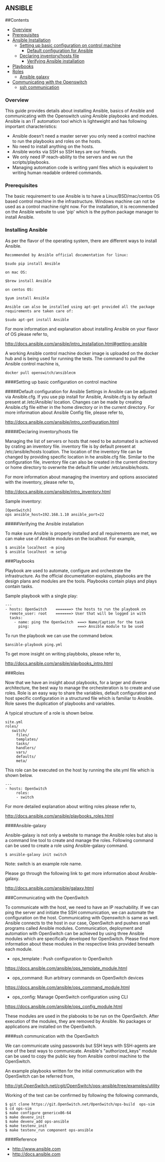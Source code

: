 ANSIBLE
----------------

##Contents
   - [Overview](#overview)
   - [Prerequisites](#prerequisites)
   - [Ansible Installation](#ansible-installation)
      - [Setting up basic configuration on control machine](#setting-up-basic-configuration-on-control-machine)
          - [Default configuration for Ansible](#default-configuration-for-ansible)
	  - [Declaring inventory/hosts file](#declaring-inventory/hosts-file)
          - [Verifying Ansible installation](#verifying-ansible-installation)
   - [Playbooks](#playbooks)
   - [Roles](#roles)
     - [Ansible galaxy](#ansible-galaxy)
   - [Communicating with the Openswitch](#communicating-with-the-openswitch)
      - [ssh communication](#ssh-communiation)

### Overview
This guide provides details about installing Ansible, basics of Ansible and communicating with the Openswitch using Ansible playbooks and modules. Ansible is an IT automation tool which is lightweight and has following important characteristics:

- Ansible doesn’t need a master server you only need a control machine to run the playbooks and roles on the hosts.
- No need to install anything on the hosts.
- Ansible works via SSH so SSH keys are our friends.
- We only need IP reach-ability to the servers and we run the scripts/playbooks.
- Managing automation code is writing yaml files which is equivalent to writing human readable ordered commands.

### Prerequisites
The basic requirement to use Ansible is to have a Linux/BSD/mac/centos OS based control machine in the infrastructure. Windows machine can not be used as a control machine right now.
For the installation, it is recommended on the Ansible website to use 'pip' which is the python package manager to install Ansible.

### Installing Ansible

As per the flavor of the operating system, there are different ways to install Ansible.

```
Recommended by Ansible official documentation for linux:

$sudo pip install Ansible

on mac OS:

$brew install Ansible

on centos OS:

$yum install Ansible

Ansible can also be installed using apt-get provided all the package requirements are taken care of:

$sudo apt-get install Ansible
```

For more information and explanation about installing Ansible on your flavor of OS please refer to,

http://docs.ansible.com/ansible/intro_installation.html#getting-ansible

A working Ansible control machine docker image is uploaded on the docker hub and is being used for running the tests.
The command to pull the Ansible control machine is,
```
docker pull openswitch/ansiblecm
```

####Setting up basic configuration on control machine

#####Default configuration for Ansible
Settings in Ansible can be adjusted via Ansible.cfg. If you use pip install for Ansible, Ansible.cfg is by default present at /etc/Ansible/ location. Changes can be made by creating Ansible.cfg file either in the home directory or in the current directory.
For more information about Ansible Config file, please refer to,

http://docs.ansible.com/ansible/intro_configuration.html


#####Declaring inventory/hosts file

Managing the list of servers or hosts that need to be automated is achieved by crating  an inventory file. inventory file is by default present at /etc/ansible/hosts lcoation. The location of the inventory file can be changed by providing specific location in he ansible.cfg file. Similar to the configuration file, inventory file can also be created in the current directory or home directory to overwrite the default file under /etc/ansible/hosts.

For more information about managing the inventory and options associated with the inventory, please refer to,

http://docs.ansible.com/ansible/intro_inventory.html

Sample inventory:

```
[OpenSwitch]
ops ansible_host=192.168.1.10 ansible_port=22

```

#####Verifying the Ansible installation

To make sure Ansible is properly installed and all requirements are met, we can make use of Ansible modules on the localhost.
For example,
```
$ ansible localhost -m ping
$ ansible localhost -m setup
```

###Playbooks

Playbook are used to automate, configure and orchestrate the infrastructure. As the official documentation explains, playbooks are the design plans and modules are the tools. Playbooks contain plays and plays contain tasks.

Sample playbook with a single play:

```
---
- hosts: OpenSwitch    =======> the hosts to run the playbook on
  remote_user: root    =======> User that will be logged in with
  tasks:
    - name: ping the OpenSwitch  ===> Name/Caption for the task
      ping:                      ===> Ansible module to be used
```

To run the playbook we can use the command below.
```
$ansible-playbook ping.yml
```

To get more insight on writing playbboks, please refer to,

http://docs.ansible.com/ansible/playbooks_intro.html


###Roles

Now that we have an insight about playbooks, for a larger and diverse architecture, the best way to manage the orchesteration is to create and use roles.
Role is an easy way to share the variables, default configuration and host specific configuration in a structured file which is familiar to Ansible.
Role saves the duplication of playbooks and variables.

A typical structure of a role is shown below.

```
site.yml
roles/
   switch/
     files/
     templates/
     tasks/
     handlers/
     vars/
     defaults/
     meta/
```

This role can be executed on the host by running the site.yml file which is shown below.

```
---
- hosts: OpenSwitch
     roles:
     - switch
```

For more detailed explanation about writing roles please refer to,

http://docs.ansible.com/ansible/playbooks_roles.html


####Ansible-galaxy

Ansible-galaxy is not only a website to manage the Ansible roles but also is a command line tool to create and manage the roles.
Following command can be used to create a role using Ansible-galaxy command.
```
$ ansible-galaxy init switch
```
Note: switch is an example role name.

Please go through the following link to get more information about Ansible-galaxy.

http://docs.ansible.com/ansible/galaxy.html


###Communicating with the OpenSwitch

To communicate with the host, we need to have an IP reachability. If we can ping the server and initiate the SSH communication, we can automate the configuration on the host. Communicating with Openswitch is same as well. Ansible connects to the host in our case, OpenSwitch and pushes small programs called Ansible modules. Communication, deployment and automation with OpenSwitch can be  achieved by using three Ansible modules which are specifically developed for OpenSwitch. Please find more information about these modules in the respective links provided beneath each module.

- ops_template : Push configuration to OpenSwitch

https://docs.ansible.com/ansible/ops_template_module.html

- ops_command: Run arbitrary commands on OpenSwitch devices

https://docs.ansible.com/ansible/ops_command_module.html

 - ops_config: Manage OpenSwitch configuration using CLI

https://docs.ansible.com/ansible/ops_config_module.html


These modules are used in the plabooks to be run on the OpenSwitch. After execution of the modules, they are removed by Ansible. No packages or applications are installed on the OpenSwitch.

####ssh communication with the OpenSwitch

We can communicate using passwords but SSH keys with SSH-agents are one of the best ways to communicate. Ansible's "authorized_keys" module can be used to copy the public key from Ansible control machine to the OpenSwitch.

An example playbooks written for the initial communication with the OpenSwitch can be referred from,

http://git.OpenSwitch.net/cgit/OpenSwitch/ops-ansible/tree/examples/utility

Working of the test can be confirmed by following the following commands,
```
$ git clone https://git.OpenSwitch.net/OpenSwitch/ops-build  ops-sim
$ cd ops-sim
$ make configure genericx86-64
$ make devenv_init
$ make devenv_add ops-ansible
$ make testenv_init
$ make testenv_run component ops-ansible

```
####Reference
- http://www.ansible.com
- http://docs.ansible.com
